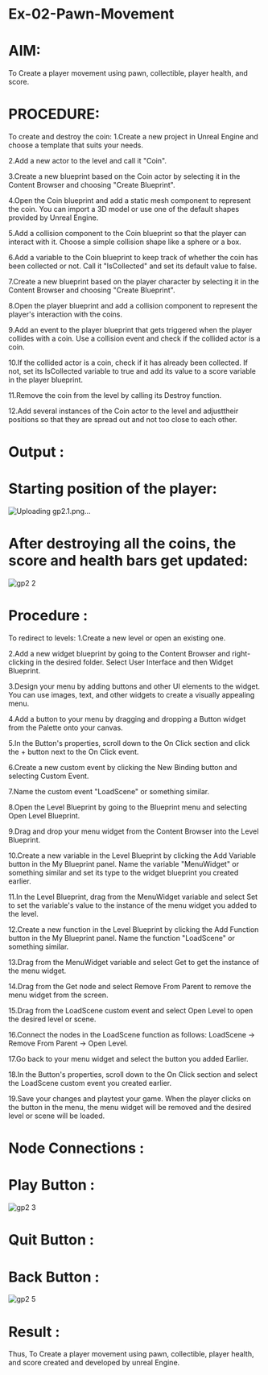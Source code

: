 # Ex-02-Pawn-Movement

# AIM:
To Create a player movement using pawn, collectible, player health, and score.

# PROCEDURE:
To create and destroy the coin:
1.Create a new project in Unreal Engine and choose a template that suits your needs.

2.Add a new actor to the level and call it "Coin".

3.Create a new blueprint based on the Coin actor by selecting it in the Content Browser and choosing "Create Blueprint".

4.Open the Coin blueprint and add a static mesh component to represent the coin. You can import a 3D model or use one of the default shapes provided by Unreal Engine.

5.Add a collision component to the Coin blueprint so that the player can interact with it. Choose a simple collision shape like a sphere or a box.

6.Add a variable to the Coin blueprint to keep track of whether the coin has been collected or not. Call it "IsCollected" and set its default value to false.

7.Create a new blueprint based on the player character by selecting it in the Content Browser and choosing "Create Blueprint".

8.Open the player blueprint and add a collision component to represent the player's interaction with the coins.

9.Add an event to the player blueprint that gets triggered when the player collides with a coin. Use a collision event and check if the collided actor is a coin.

10.If the collided actor is a coin, check if it has already been collected. If not, set its IsCollected variable to true and add its value to a score variable in the player blueprint.

11.Remove the coin from the level by calling its Destroy function.

12.Add several instances of the Coin actor to the level and adjusttheir positions so that they are spread out and not too close to each other.

# Output :

# Starting position of the player:

![Uploading gp2.1.png…]()


# After destroying all the coins, the score and health bars get updated:

![gp2 2](https://github.com/Gayathriraj18/Ex-02-Pawn-Movement/assets/94154854/ef8d3d5c-6bb6-4c6a-ae00-b5a04abe9f50)

# Procedure :

To redirect to levels:
1.Create a new level or open an existing one.

2.Add a new widget blueprint by going to the Content Browser and right-clicking in the desired folder. Select User Interface and then Widget Blueprint.

3.Design your menu by adding buttons and other UI elements to the widget. You can use images, text, and other widgets to create a visually appealing menu.

4.Add a button to your menu by dragging and dropping a Button widget from the Palette onto your canvas.

5.In the Button's properties, scroll down to the On Click section and click the + button next to the On Click event.

6.Create a new custom event by clicking the New Binding button and selecting Custom Event.

7.Name the custom event "LoadScene" or something similar.

8.Open the Level Blueprint by going to the Blueprint menu and selecting Open Level Blueprint.

9.Drag and drop your menu widget from the Content Browser into the Level Blueprint.

10.Create a new variable in the Level Blueprint by clicking the Add Variable button in the My Blueprint panel. Name the variable "MenuWidget" or something similar and set its type to the widget blueprint you created earlier.

11.In the Level Blueprint, drag from the MenuWidget variable and select Set to set the variable's value to the instance of the menu widget you added to the level.

12.Create a new function in the Level Blueprint by clicking the Add Function button in the My Blueprint panel. Name the function "LoadScene" or something similar.

13.Drag from the MenuWidget variable and select Get to get the instance of the menu widget.

14.Drag from the Get node and select Remove From Parent to remove the menu widget from the screen.

15.Drag from the LoadScene custom event and select Open Level to open the desired level or scene.

16.Connect the nodes in the LoadScene function as follows: LoadScene -> Remove From Parent -> Open Level.

17.Go back to your menu widget and select the button you added Earlier.

18.In the Button's properties, scroll down to the On Click section and select the LoadScene custom event you created earlier.

19.Save your changes and playtest your game. When the player clicks on the button in the menu, the menu widget will be removed and the desired level or scene will be loaded.

# Node Connections :

# Play Button :

![gp2 3](https://github.com/Gayathriraj18/Ex-02-Pawn-Movement/assets/94154854/9c31da7e-3b66-4333-bbfb-078355464cf7)


# Quit Button :




# Back Button :

![gp2 5](https://github.com/Gayathriraj18/Ex-02-Pawn-Movement/assets/94154854/7b20270c-4a85-4f1f-9460-136cd05f2602)


# Result :

Thus, To Create a player movement using pawn, collectible, player health, and score created and developed by unreal Engine.








